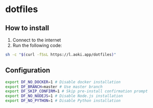 # dotfiles

## How to install

1. Connect to the internet
2. Run the following code:

```sh
sh -c "$(curl -fSsL https://l.aoki.app/dotfiles)"
```

## Configuration

```sh
export DF_NO_DOCKER=1 # Disable docker installation
export DF_BRANCH=master # Use master branch
export DF_SKIP_CONFIRM=1 # Skip pre-install confirmation prompt
export DF_NO_NODEJS=1 # Disable Node.js installation
export DF_NO_PYTHON=1 # Disable Python installation
```
